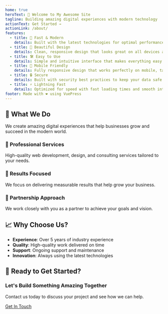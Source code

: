 ```yaml
---
home: true
heroText: 🚀 Welcome to My Awesome Site
tagline: Building amazing digital experiences with modern technology
actionText: Get Started →
actionLink: /about/
features:
  - title: 🚀 Fast & Modern
    details: Built with the latest technologies for optimal performance and user experience.
  - title: 🎨 Beautiful Design
    details: Clean, responsive design that looks great on all devices and screen sizes.
  - title: 🛠️ Easy to Use
    details: Simple and intuitive interface that makes everything easy to find and use.
  - title: 📱 Mobile Friendly
    details: Fully responsive design that works perfectly on mobile, tablet, and desktop.
  - title: 🔒 Secure
    details: Built with security best practices to keep your data safe and protected.
  - title: ⚡ Lightning Fast
    details: Optimized for speed with fast loading times and smooth interactions.
footer: Made with ❤️ using VuePress
---
```


## 🌟 What We Do

We create amazing digital experiences that help businesses grow and succeed in the modern world.

<div class="features-showcase">
  <div class="feature-item">
    <h3>💼 Professional Services</h3>
    <p>High-quality web development, design, and consulting services tailored to your needs.</p>
  </div>
  
  <div class="feature-item">
    <h3>🎯 Results Focused</h3>
    <p>We focus on delivering measurable results that help grow your business.</p>
  </div>
  
  <div class="feature-item">
    <h3>🤝 Partnership Approach</h3>
    <p>We work closely with you as a partner to achieve your goals and vision.</p>
  </div>
</div>

## 📈 Why Choose Us?

- **Experience**: Over 5 years of industry experience
- **Quality**: High-quality work delivered on time
- **Support**: Ongoing support and maintenance
- **Innovation**: Always using the latest technologies

## 🚀 Ready to Get Started?

<div class="cta-section">
  <h3>Let's Build Something Amazing Together</h3>
  <p>Contact us today to discuss your project and see how we can help.</p>
  <a href="/contact/" class="cta-button">Get In Touch</a>
</div>

